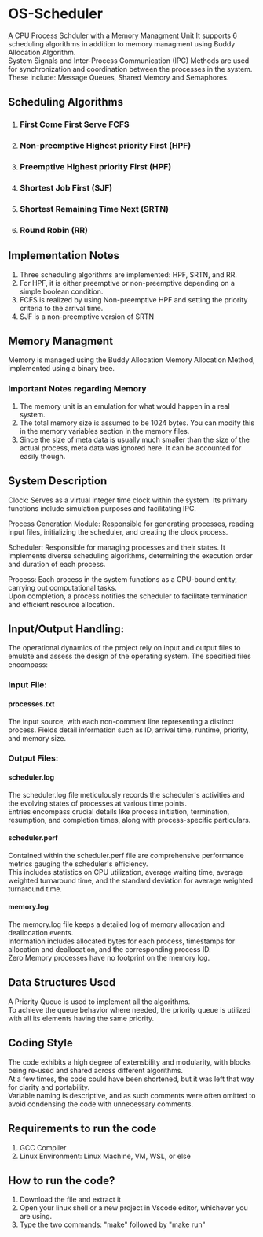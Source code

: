 # OS-Scheduler  
A CPU Process Schduler with a Memory Managment Unit
It supports 6 scheduling algorithms in addition to memory managment using Buddy Allocation Algorithm.  
System Signals and Inter-Process Communication (IPC) Methods are used for synchronization and coordination between the processes in the system.  
These include: Message Queues, Shared Memory and Semaphores.

## Scheduling Algorithms
1. ### First Come First Serve FCFS
2. ### Non-preemptive Highest priority First (HPF)
3. ### Preemptive Highest priority First (HPF)
4. ### Shortest Job First (SJF)
5. ### Shortest Remaining Time Next (SRTN)
6. ### Round Robin (RR)

## Implementation Notes
1. Three scheduling algorithms are implemented: HPF, SRTN, and RR.
2. For HPF, it is either preemptive or non-preemptive depending on a simple boolean condition.
3. FCFS is realized by using Non-preemptive HPF and setting the priority criteria to the arrival time.
4. SJF is a non-preemptive version of SRTN

## Memory Managment
Memory is managed using the Buddy Allocation Memory Allocation Method, implemented using a binary tree.  

### Important Notes regarding Memory  
1. The memory unit is an emulation for what would happen in a real system.
2. The total memory size is assumed to be 1024 bytes. You can modify this in the memory variables section in the memory files.
3. Since the size of meta data is usually much smaller than the size of the actual process, meta data was ignored here. It can be accounted for easily though.

## System Description

Clock: Serves as a virtual integer time clock within the system. Its primary functions include simulation purposes and facilitating IPC.

Process Generation Module: Responsible for generating processes, reading input files, initializing the scheduler, and creating the clock process.  

Scheduler: Responsible for managing processes and their states. It implements diverse scheduling algorithms, determining the execution order and duration of each process.

Process: Each process in the system functions as a CPU-bound entity, carrying out computational tasks.  
Upon completion, a process notifies the scheduler to facilitate termination and efficient resource allocation.

## Input/Output Handling:
The operational dynamics of the project rely on input and output files to emulate and assess the design of the operating system. The specified files encompass:

### Input File: 

#### processes.txt
The input  source, with each non-comment line representing a distinct process. Fields detail information such as ID, arrival time, runtime, priority, and memory size.

### Output Files:

#### scheduler.log
The scheduler.log file meticulously records the scheduler's activities and the evolving states of processes at various time points.  
Entries encompass crucial details like process initiation, termination, resumption, and completion times, along with process-specific particulars.

#### scheduler.perf
Contained within the scheduler.perf file are comprehensive performance metrics gauging the scheduler's efficiency.  
This includes statistics on CPU utilization, average waiting time, average weighted turnaround time, and the standard deviation for average weighted turnaround time.

#### memory.log
The memory.log file keeps a detailed log of memory allocation and deallocation events.  
Information includes allocated bytes for each process, timestamps for allocation and deallocation, and the corresponding process ID.  
Zero Memory processes have no footprint on the memory log.

## Data Structures Used
A Priority Queue is used to implement all the algorithms.  
To achieve the queue behavior where needed, the priority queue is utilized with all its elements having the same priority.

## Coding Style
The code exhibits a high degree of extensbility and modularity, with blocks being re-used and shared across different algorithms.  
At a few times, the code could have been shortened, but it was left that way for clarity and portability.  
Variable naming is descriptive, and as such comments were often omitted to avoid condensing the code with unnecessary comments.

## Requirements to run the code
1. GCC Compiler
2. Linux Environment: Linux Machine, VM, WSL, or else

## How to run the code?
1. Download the file and extract it
2. Open your linux shell or a new project in Vscode editor, whichever you are using.
3. Type the two commands: "make" followed by "make run"
